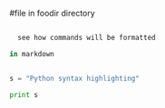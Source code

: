 #file in foodir directory
```ruby

  see how commands will be formatted

in markdown
```

```python

s = "Python syntax highlighting"

print s
```


